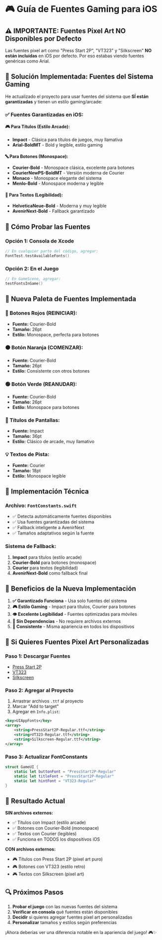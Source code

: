 # 🎮 Guía de Fuentes Gaming para iOS

## ⚠️ **IMPORTANTE: Fuentes Pixel Art NO Disponibles por Defecto**

Las fuentes pixel art como "Press Start 2P", "VT323" y "Silkscreen" **NO están incluidas** en iOS por defecto. Por eso estabas viendo fuentes genéricas como Arial.

## 🎯 **Solución Implementada: Fuentes del Sistema Gaming**

He actualizado el proyecto para usar fuentes del sistema que **SÍ están garantizadas** y tienen un estilo gaming/arcade:

### **✅ Fuentes Garantizadas en iOS:**

#### **🎮 Para Títulos (Estilo Arcade):**
- **Impact** - Clásica para títulos de juegos, muy llamativa
- **Arial-BoldMT** - Bold y legible, estilo gaming

#### **🔤 Para Botones (Monospace):**
- **Courier-Bold** - Monospace clásica, excelente para botones
- **CourierNewPS-BoldMT** - Versión moderna de Courier
- **Monaco** - Monospace elegante del sistema
- **Menlo-Bold** - Monospace moderna y legible

#### **📝 Para Textos (Legibilidad):**
- **HelveticaNeue-Bold** - Moderna y muy legible
- **AvenirNext-Bold** - Fallback garantizado

## 🚀 **Cómo Probar las Fuentes**

### **Opción 1: Consola de Xcode**
```swift
// En cualquier parte del código, agregar:
FontTest.testAvailableFonts()
```

### **Opción 2: En el Juego**
```swift
// En GameScene, agregar:
testFontsInGame()
```

## 🎨 **Nueva Paleta de Fuentes Implementada**

### **🔴 Botones Rojos (REINICIAR):**
- **Fuente:** Courier-Bold
- **Tamaño:** 26pt
- **Estilo:** Monospace, perfecta para botones

### **🟠 Botón Naranja (COMENZAR):**
- **Fuente:** Courier-Bold  
- **Tamaño:** 26pt
- **Estilo:** Consistente con otros botones

### **🟢 Botón Verde (REANUDAR):**
- **Fuente:** Courier-Bold
- **Tamaño:** 26pt
- **Estilo:** Monospace para botones

### **📱 Títulos de Pantallas:**
- **Fuente:** Impact
- **Tamaño:** 36pt
- **Estilo:** Clásico de arcade, muy llamativo

### **💡 Textos de Pista:**
- **Fuente:** Courier
- **Tamaño:** 18pt
- **Estilo:** Monospace legible

## 🔧 **Implementación Técnica**

### **Archivo: `FontConstants.swift`**
- ✅ Detecta automáticamente fuentes disponibles
- ✅ Usa fuentes garantizadas del sistema
- ✅ Fallback inteligente a AvenirNext
- ✅ Tamaños adaptativos según la fuente

### **Sistema de Fallback:**
1. **Impact** para títulos (estilo arcade)
2. **Courier-Bold** para botones (monospace)
3. **Courier** para textos (legibilidad)
4. **AvenirNext-Bold** como fallback final

## 🎯 **Beneficios de la Nueva Implementación**

1. **✅ Garantizado Funciona** - Usa solo fuentes del sistema
2. **🎮 Estilo Gaming** - Impact para títulos, Courier para botones
3. **👁️ Excelente Legibilidad** - Fuentes optimizadas para móviles
4. **🔄 Sin Dependencias** - No requiere archivos externos
5. **📱 Consistente** - Misma apariencia en todos los dispositivos

## 🚨 **Si Quieres Fuentes Pixel Art Personalizadas**

### **Paso 1: Descargar Fuentes**
- [Press Start 2P](https://fonts.google.com/specimen/Press+Start+2P)
- [VT323](https://fonts.google.com/specimen/VT323)
- [Silkscreen](https://fonts.google.com/specimen/Silkscreen)

### **Paso 2: Agregar al Proyecto**
1. Arrastrar archivos `.ttf` al proyecto
2. Marcar "Add to target"
3. Agregar en `Info.plist`:
```xml
<key>UIAppFonts</key>
<array>
    <string>PressStart2P-Regular.ttf</string>
    <string>VT323-Regular.ttf</string>
    <string>Silkscreen-Regular.ttf</string>
</array>
```

### **Paso 3: Actualizar FontConstants**
```swift
struct GameUI {
    static let buttonFont = "PressStart2P-Regular"
    static let titleFont = "PressStart2P-Regular"
    static let hintFont = "VT323-Regular"
}
```

## 🎉 **Resultado Actual**

**SIN archivos externos:**
- ✅ Títulos con Impact (estilo arcade)
- ✅ Botones con Courier-Bold (monospace)
- ✅ Textos con Courier (legibles)
- ✅ Funciona en TODOS los dispositivos iOS

**CON archivos externos:**
- 🎮 Títulos con Press Start 2P (pixel art puro)
- 🎮 Botones con VT323 (estilo retro)
- 🎮 Textos con Silkscreen (pixel art)

## 🔍 **Próximos Pasos**

1. **Probar el juego** con las nuevas fuentes del sistema
2. **Verificar en consola** qué fuentes están disponibles
3. **Decidir** si quieres agregar fuentes pixel art personalizadas
4. **Personalizar** tamaños y estilos según preferencias

¡Ahora deberías ver una diferencia notable en la apariencia del juego! 🎮✨
